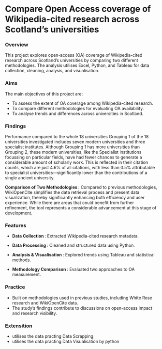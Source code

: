 # Compare Open Access coverage of Wikipedia-cited research across Scotland’s universities</center>


### Overview

This project explores open-access (OA) coverage of Wikipedia-cited research across Scotland’s universities by comparing two different methodologies. The analysis utilises Excel, Python, and Tableau for data collection, cleaning, analysis, and visualisation.

### Aims
The main objectives of this project are:

- To assess the extent of OA coverage among Wikipedia-cited research.
- To compare different methodologies for evaluating OA availability.
- To analyse trends and differences across universities in Scotland.

### Findings

<p>Performance compared to the whole 18 universities 
Grouping 1 of the 18 universities investigated includes seven modern universities and three 
specialist institutes. Although Grouping 1 has more universities than Grouping 2, these 
modern universities, like the Specialist institutions focussing on particular fields, have had 
fewer chances to generate a considerable amount of scholarly work. This is reflected in 
their citation counts, which are just 4.6% of all citations, with less than 0.5% attributable to 
specialist universities—significantly lower than the contributions of a single ancient 
university.</p>

<b>Comparison of Two Methodologies </b> :
Compared to previous methodologies, WikiOpenCite simplifies the data retrieval process 
and present data visualization, thereby significantly enhancing both efficiency and user 
experience. While there are areas that could benefit from further refinement, the tool 
represents a considerable advancement at this stage of development.

### Features
- <b>Data Collection </b>: Extracted Wikipedia-cited research metadata.

- <b>Data Processing </b>: Cleaned and structured data using Python.

- <b>Analysis & Visualisation </b>: Explored trends using Tableau and statistical methods.

- <b>Methodology Comparison </b>: Evaluated two approaches to OA measurement.

### Practice
- Built on methodologies used in previous studies, including White Rose research and WikiOpenCite data.
- The study’s findings contribute to discussions on open-access impact and research visibility.


### Extensition
- utilises the data practing Data Scrapping
- utilises the data practing Data Visualisation by python